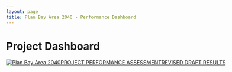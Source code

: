 ```yaml
---
layout: page
title: Plan Bay Area 2040 - Performance Dashboard
---
```


# Project Dashboard
<script type='text/javascript' src='https://public.tableau.com/javascripts/api/viz_v1.js'></script><div class='tableauPlaceholder' style='width: 1004px; height: 1619px;'><noscript><a href='#'><img alt='Plan Bay Area 2040PROJECT PERFORMANCE ASSESSMENTREVISED DRAFT RESULTS ' src='https:&#47;&#47;public.tableau.com&#47;static&#47;images&#47;Pl&#47;PlanBayArea2040ProjectPerformanceAssessmentRevisedDraftResults&#47;APRILDASH&#47;1_rss.png' style='border: none' /></a></noscript><object class='tableauViz' width='1004' height='1619' style='display:none;'><param name='host_url' value='https%3A%2F%2Fpublic.tableau.com%2F' /> <param name='site_root' value='' /><param name='name' value='PlanBayArea2040ProjectPerformanceAssessmentRevisedDraftResults&#47;APRILDASH' /><param name='tabs' value='no' /><param name='toolbar' value='yes' /><param name='static_image' value='https:&#47;&#47;public.tableau.com&#47;static&#47;images&#47;Pl&#47;PlanBayArea2040ProjectPerformanceAssessmentRevisedDraftResults&#47;APRILDASH&#47;1.png' /> <param name='animate_transition' value='yes' /><param name='display_static_image' value='yes' /><param name='display_spinner' value='yes' /><param name='display_overlay' value='yes' /><param name='display_count' value='yes' /><param name='showTabs' value='y' /></object></div>
